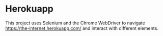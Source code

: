 # Herokuapp
 
This project uses Selenium and the Chrome WebDriver to navigate https://the-internet.herokuapp.com/ and interact with different elements. 
